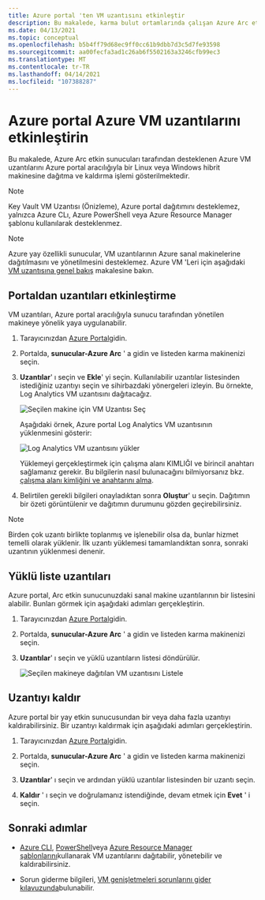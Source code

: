 ```yaml
---
title: Azure portal 'ten VM uzantısını etkinleştir
description: Bu makalede, karma bulut ortamlarında çalışan Azure Arc etkin sunucularına sanal makine uzantılarının Azure portal nasıl dağıtılacağı açıklanır.
ms.date: 04/13/2021
ms.topic: conceptual
ms.openlocfilehash: b5b4ff79d68ec9ff0cc61b9dbb7d3c5d7fe93598
ms.sourcegitcommit: aa00fecfa3ad1c26ab6f5502163a3246cfb99ec3
ms.translationtype: MT
ms.contentlocale: tr-TR
ms.lasthandoff: 04/14/2021
ms.locfileid: "107388287"
---
```

# <a name="enable-azure-vm-extensions-from-the-azure-portal"></a>Azure portal Azure VM uzantılarını etkinleştirin

Bu makalede, Azure Arc etkin sunucuları tarafından desteklenen Azure VM uzantılarını Azure portal aracılığıyla bir Linux veya Windows hibrit makinesine dağıtma ve kaldırma işlemi gösterilmektedir.

> [!NOTE]
> Key Vault VM Uzantısı (Önizleme), Azure portal dağıtımını desteklemez, yalnızca Azure CLı, Azure PowerShell veya Azure Resource Manager şablonu kullanılarak desteklenmez.

> [!NOTE]
> Azure yay özellikli sunucular, VM uzantılarının Azure sanal makinelerine dağıtılmasını ve yönetilmesini desteklemez. Azure VM 'Leri için aşağıdaki [VM uzantısına genel bakış](../../virtual-machines/extensions/overview.md) makalesine bakın.

## <a name="enable-extensions-from-the-portal"></a>Portaldan uzantıları etkinleştirme

VM uzantıları, Azure portal aracılığıyla sunucu tarafından yönetilen makineye yönelik yaya uygulanabilir.

1. Tarayıcınızdan [Azure Portal](https://portal.azure.com)gidin.

2. Portalda, **sunucular-Azure Arc** ' a gidin ve listeden karma makinenizi seçin.

3. **Uzantılar**' ı seçin ve **Ekle**' yi seçin. Kullanılabilir uzantılar listesinden istediğiniz uzantıyı seçin ve sihirbazdaki yönergeleri izleyin. Bu örnekte, Log Analytics VM uzantısını dağıtacağız.

    ![Seçilen makine için VM Uzantısı Seç](./media/manage-vm-extensions/add-vm-extensions.png)

    Aşağıdaki örnek, Azure portal Log Analytics VM uzantısının yüklenmesini gösterir:

    ![Log Analytics VM uzantısını yükler](./media/manage-vm-extensions/mma-extension-config.png)

    Yüklemeyi gerçekleştirmek için çalışma alanı KIMLIĞI ve birincil anahtarı sağlamanız gerekir. Bu bilgilerin nasıl bulunacağını bilmiyorsanız bkz. [çalışma alanı kimliğini ve anahtarını alma](../../azure-monitor/agents/log-analytics-agent.md#workspace-id-and-key).

4. Belirtilen gerekli bilgileri onayladıktan sonra **Oluştur**' u seçin. Dağıtımın bir özeti görüntülenir ve dağıtımın durumunu gözden geçirebilirsiniz.

>[!NOTE]
>Birden çok uzantı birlikte toplanmış ve işlenebilir olsa da, bunlar hizmet temelli olarak yüklenir. İlk uzantı yüklemesi tamamlandıktan sonra, sonraki uzantının yüklenmesi denenir.

## <a name="list-extensions-installed"></a>Yüklü liste uzantıları

Azure portal, Arc etkin sunucunuzdaki sanal makine uzantılarının bir listesini alabilir. Bunları görmek için aşağıdaki adımları gerçekleştirin.

1. Tarayıcınızdan [Azure Portal](https://portal.azure.com)gidin.

2. Portalda, **sunucular-Azure Arc** ' a gidin ve listeden karma makinenizi seçin.

3. **Uzantılar**' ı seçin ve yüklü uzantıların listesi döndürülür.

    ![Seçilen makineye dağıtılan VM uzantısını Listele](./media/manage-vm-extensions/list-vm-extensions.png)

## <a name="uninstall-extension"></a>Uzantıyı kaldır

Azure portal bir yay etkin sunucusundan bir veya daha fazla uzantıyı kaldırabilirsiniz. Bir uzantıyı kaldırmak için aşağıdaki adımları gerçekleştirin.

1. Tarayıcınızdan [Azure Portal](https://portal.azure.com)gidin.

2. Portalda, **sunucular-Azure Arc** ' a gidin ve listeden karma makinenizi seçin.

3. **Uzantılar**' ı seçin ve ardından yüklü uzantılar listesinden bir uzantı seçin.

4. **Kaldır** ' ı seçin ve doğrulamanız istendiğinde, devam etmek için **Evet** ' i seçin.

## <a name="next-steps"></a>Sonraki adımlar

- [Azure CLI](manage-vm-extensions-cli.md), [PowerShell](manage-vm-extensions-powershell.md)veya [Azure Resource Manager şablonlarını](manage-vm-extensions-template.md)kullanarak VM uzantılarını dağıtabilir, yönetebilir ve kaldırabilirsiniz.

- Sorun giderme bilgileri, [VM genişletmeleri sorunlarını gider kılavuzunda](troubleshoot-vm-extensions.md)bulunabilir.